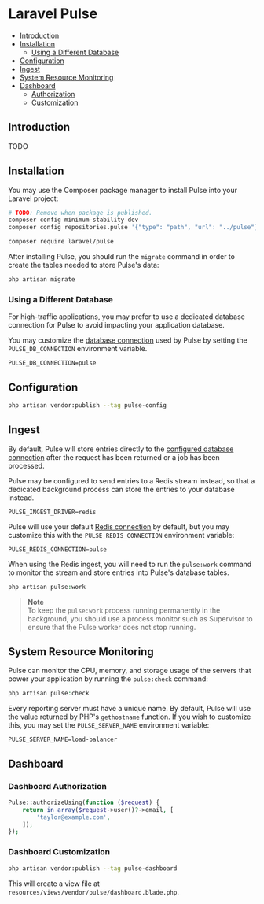 # Laravel Pulse

- [Introduction](#introduction)
- [Installation](#installation)
    - [Using a Different Database](#using-a-different-database)
- [Configuration](#configuration)
- [Ingest](#ingest)
- [System Resource Monitoring](#system-resource-monitoring)
- [Dashboard](#dashboard)
    - [Authorization](#dashboard-authorization)
    - [Customization](#dashboard-customization)

<a name="introduction"></a>
## Introduction

TODO

<a name="installation"></a>
## Installation

You may use the Composer package manager to install Pulse into your Laravel project:

```sh
# TODO: Remove when package is published.
composer config minimum-stability dev
composer config repositories.pulse '{"type": "path", "url": "../pulse"}'

composer require laravel/pulse
```

After installing Pulse, you should run the `migrate` command in order to create the tables needed to store Pulse's data:

```sh
php artisan migrate
```

<a name="using-a-different-database"></a>
### Using a Different Database

For high-traffic applications, you may prefer to use a dedicated database connection for Pulse to avoid impacting your application database.

You may customize the [database connection](/docs/{{version}}/database#configuration) used by Pulse by setting the `PULSE_DB_CONNECTION` environment variable.

```env
PULSE_DB_CONNECTION=pulse
```

<a name="configuration"></a>
## Configuration

```sh
php artisan vendor:publish --tag pulse-config
```

<a name="ingest"></a>
## Ingest

By default, Pulse will store entries directly to the [configured database connection](#using-a-different-database) after the request has been returned or a job has been processed.

Pulse may be configured to send entries to a Redis stream instead, so that a dedicated background process can store the entries to your database instead.

```
PULSE_INGEST_DRIVER=redis
```

Pulse will use your default [Redis connection](/docs/{{version}}/redis#configuration) by default, but you may customize this with the `PULSE_REDIS_CONNECTION` environment variable:

```
PULSE_REDIS_CONNECTION=pulse
```

When using the Redis ingest, you will need to run the `pulse:work` command to monitor the stream and store entries into Pulse's database tables.

```php
php artisan pulse:work
```

> **Note**  
> To keep the `pulse:work` process running permanently in the background, you should use a process monitor such as Supervisor to ensure that the Pulse worker does not stop running.

<a name="system-resource-monitoring"></a>
## System Resource Monitoring

Pulse can monitor the CPU, memory, and storage usage of the servers that power your application by running the `pulse:check` command:

```php
php artisan pulse:check
```

Every reporting server must have a unique name. By default, Pulse will use the value returned by PHP's `gethostname` function. If you wish to customize this, you may set the `PULSE_SERVER_NAME` environment variable:

```env
PULSE_SERVER_NAME=load-balancer
```

<a name="dashboard"></a>
## Dashboard

<a name="dashboard-authorization"></a>
### Dashboard Authorization

```php
Pulse::authorizeUsing(function ($request) {
    return in_array($request->user()?->email, [
        'taylor@example.com',
    ]);
});
```

<a name="dashboard-customization"></a>
### Dashboard Customization

```sh
php artisan vendor:publish --tag pulse-dashboard
```

This will create a view file at `resources/views/vendor/pulse/dashboard.blade.php`.
